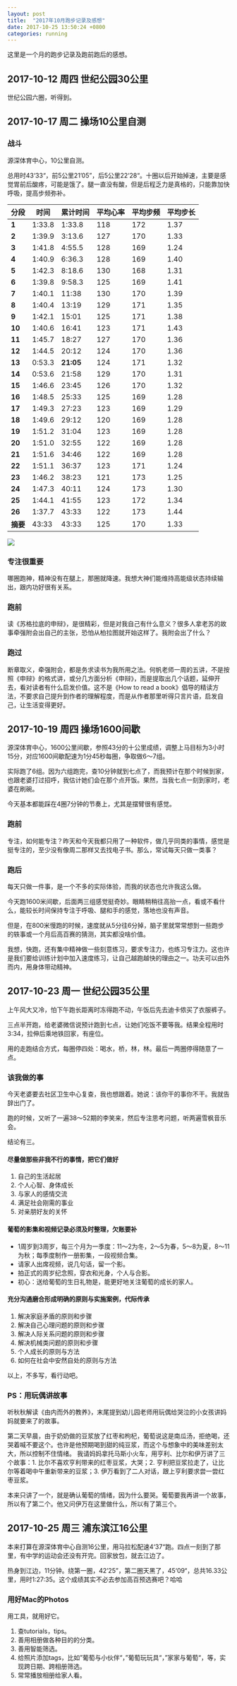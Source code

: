 ```yaml
---
layout: post
title:  "2017年10月跑步记录及感想"
date: 2017-10-25 13:50:24 +0800
categories: running
---
```


这里是一个月的跑步记录及跑前跑后的感想。

## 2017-10-12 周四 世纪公园30公里

世纪公园六圈，听得到。

## 2017-10-17 周二 操场10公里自测

### 战斗

源深体育中心，10公里自测。

总用时43‘33“，前5公里21’05”，后5公里22‘28“。十圈以后开始掉速，主要是感觉胃前后酸疼，可能是饿了。腿一直没有酸，但是后程乏力是真格的，只能靠加快呼吸，提高步频弥补。

| **分段** | **时间** | **累计时间**  | **平均心率** | **平均步频** | **平均步长** |
| ------ | ------ | --------- | -------- | -------- | -------- |
| **1**  | 1:33.8 | 1:33.8    | 118      | 172      | 1.37     |
| **2**  | 1:39.9 | 3:13.6    | 127      | 170      | 1.33     |
| **3**  | 1:41.8 | 4:55.5    | 128      | 169      | 1.24     |
| **4**  | 1:40.9 | 6:36.3    | 128      | 169      | 1.40     |
| **5**  | 1:42.3 | 8:18.6    | 130      | 168      | 1.31     |
| **6**  | 1:39.8 | 9:58.3    | 125      | 169      | 1.41     |
| **7**  | 1:40.1 | 11:38     | 130      | 170      | 1.39     |
| **8**  | 1:40.4 | 13:19     | 129      | 171      | 1.35     |
| **9**  | 1:42.1 | 15:01     | 125      | 171      | 1.38     |
| **10** | 1:40.6 | 16:41     | 123      | 171      | 1.43     |
| **11** | 1:45.7 | 18:27     | 127      | 170      | 1.36     |
| **12** | 1:44.5 | 20:12     | 124      | 170      | 1.36     |
| **13** | 0:53.3 | **21:05** | 124      | 171      | 1.32     |
| **14** | 0:53.6 | 21:58     | 129      | 170      | 1.31     |
| **15** | 1:46.6 | 23:45     | 126      | 170      | 1.32     |
| **16** | 1:48.5 | 25:33     | 125      | 169      | 1.28     |
| **17** | 1:49.3 | 27:23     | 123      | 169      | 1.29     |
| **18** | 1:49.6 | 29:12     | 120      | 169      | 1.28     |
| **19** | 1:51.2 | 31:04     | 123      | 169      | 1.28     |
| **20** | 1:51.0 | 32:55     | 122      | 169      | 1.28     |
| **21** | 1:51.6 | 34:46     | 122      | 169      | 1.28     |
| **22** | 1:51.1 | 36:37     | 123      | 171      | 1.24     |
| **23** | 1:46.2 | 38:23     | 121      | 173      | 1.25     |
| **24** | 1:47.3 | 40:11     | 124      | 173      | 1.30     |
| **25** | 1:44.1 | 41:55     | 123      | 172      | 1.34     |
| **26** | 1:37.7 | 43:33     | 122      | 173      | 1.44     |
| **摘要** | 43:33  | 43:33     | 125      | 170      | 1.33     |

![](https://ws1.sinaimg.cn/large/006tKfTcgy1fknmzkr9djj31kw0optih.jpg)

### 专注很重要

哪圈跑神，精神没有在腿上，那圈就降速。我想大神们能维持高能级状态持续输出，跟内功好很有关系。

### 跑前

读《苏格拉底的申辩》，是很精彩，但是对我自己有什么意义？很多人拿老苏的故事牵强附会出自己的主张，恐怕从柏拉图就开始这样了。我附会出了什么？

### 跑过

断章取义，牵强附会，都是务求读书为我所用之法。何帆老师一周的五讲，不是按照《申辩》的格式讲，或分几方面分析《申辩》，而是提取出几个话题，延伸开去，看对读者有什么启发价值。这不是《How to read a book》倡导的精读方法，不要求自己提升到作者的理解程度，而是从作者那里听得只言片语，启发自己，让生活变得更好。

## 2017-10-19 周四 操场1600间歇

源深体育中心，1600公里间歇，参照43分的十公里成绩，调整上马目标为3小时15分，对应1600间歇配速为1分45秒每圈，争取做6～7组。

实际跑了6组。因为六组跑完，查10分钟就到七点了，而我预计在那个时候到家，也跟老婆打过招呼，我估计她们会在那个点开饭。果然，当我七点一刻到家时，老婆在刷碗。

今天基本都能踩在4圈7分钟的节奏上，尤其是摆臂很有感觉。

### 跑前

专注，如何能专注？昨天和今天我都只用了一种软件，做几乎同类的事情，感觉是挺专注的，至少没有像周二那样又去找电子书。那么，常试每天只做一类事？

### 跑后

每天只做一件事，是一个不多的实际体验，而我的状态也允许我这么做。

今天跑1600米间歇，后面两三组感觉挺奇妙。眼睛稍稍往高抬一点，看或不看什么，能较长时间保持专注于呼吸、腿和手的感觉，落地也没有声音。

但是，在800米慢跑的时候，速度就从5分往6分掉，脑子里就常常想到一些跑步的轶事或一个月后高百赛的猜测，其实都没啥价值。

我想，快跑，还有集中精神做一些刻意练习，要求专注力，也练习专注力。这也许是我们要给训练计划中加入速度练习，让自己越跑越快的理由之一。功夫可以由外而内，用身体带动精神。

## 2017-10-23 周一 世纪公园35公里

上午风大又冷，怕下午跑长距离时冻得跑不动，午饭后先去迪卡侬买了衣服裤子。

三点半开跑，给老婆微信说预计跑到七点，让她们吃饭不要等我。结果全程用时3:34，拉伸后乘地铁回家，有座位。

用的走跑结合方式，每圈停四处：喝水，桥，林，林。最后一两圈停得随意了一点。

### 该我做的事

今天老婆要去社区卫生中心复查，我也想跟着。她说：该你干的事你不干。我就告辞出门了。

跑的时候，又听了一遍38～52期的李笑来，然后专注思考问题，听两遍雪枫音乐会。

结论有三。

#### 尽量做那些非我不行的事情，把它们做好

1. 自己的生活起居
2. 个人心智、身体成长
3. 与家人的感情交流
4. 满足社会刚需的事业
5. 对亲朋好友的关怀

#### 葡萄的影集和视频记录必须及时整理，欠账要补

* 1周岁到3周岁，每三个月为一季度：11～2为冬，2～5为春，5～8为夏，8～11为秋；每季度制作一册影集，一段视频合集。
* 请家人出席视频，说几句话，留一个影。
* 拍正式的周岁纪念照，穿衣和光身，个人与合影。
* 初心：送给葡萄的生日礼物是，能更好地关注葡萄的成长的家人。

#### 充分沟通磨合形成明确的原则与实施案例，代际传承

1. 解决家庭矛盾的原则和步骤
2. 解决自己心理问题的原则和步骤
3. 解决人际关系问题的原则和步骤
4. 解决机械类问题的原则和步骤
5. 个人成长的原则与方法
6. 如何在社会中安然自处的原则与方法

以上，不多写，看行动吧。

### PS：用玩偶讲故事

听秋秋解读《由内而外的教养》，末尾提到幼儿园老师用玩偶给哭泣的小女孩讲妈妈就要来了的故事。

第二天早晨，由于奶奶做的豆浆放了红枣和枸杞，葡萄说这是南瓜汤，拒绝喝，还哭着喊不要这个。也许是他预期喝到甜的纯豆浆，而这个与想象中的美味差别太大，所以控制不住情绪。 我请妈妈拿托马斯小火车，用亨利、比尔和伊万讲了三个故事：1. 比尔不喜欢亨利带来的红枣豆浆，大哭；2. 亨利把豆浆拉走了，让比尔等着喝中午重新带来的豆浆；3. 伊万看到了二人对话，跟上亨利要求尝一尝红枣豆浆。

本来只讲了一个，就是确认葡萄的情绪，因为什么要哭。葡萄要我再讲一个故事，所以有了第二个。他又问伊万在这里做什么，所以有了第三个。

## 2017-10-25 周三 浦东滨江16公里

本来打算在源深体育中心自测16公里，用马拉松配速4‘37“跑。四点一刻到了那里，有中学的运动会还没有开完。回家放包，就去江边了。

热身到江边，11分钟。绕第一圈，42’25”，第二圈天黑了，45‘09“，总共16.33公里，用时1:27:35。这个成绩其实不必去参加高百预选赛吧？哈哈

### 用好Mac的Photos

用工具，就用好它。

1. 查tutorials，tips。
2. 善用相册做各种目的的分类。
3. 善用智能筛选。
4. 给照片添加tags，比如”葡萄与小伙伴“，”葡萄玩玩具“，”家家与葡萄“，等，实现跨日期、跨相册筛选。
5. 常常播放相册给家人看。
